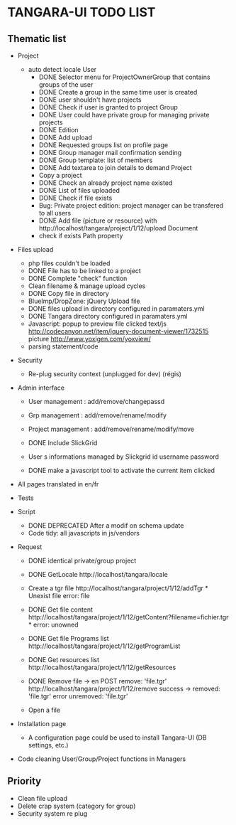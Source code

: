 TANGARA-UI TODO LIST
==========

Thematic list
-------------
- Project
  * auto detect locale 
    User
      * DONE Selector menu for ProjectOwnerGroup that contains groups of the user
      * DONE Create a group in the same time user is created
      * DONE user shouldn't have projects
      * DONE Check if user is granted to project
    Group
      * DONE User could have private group for managing private projects
      * DONE Edition
      * DONE Add upload
      * DONE Requested groups list on profile page
      * DONE Group manager mail confirmation sending
      * DONE Group template: list of members
      * DONE Add textarea to join details to demand
    Project
      * Copy a project
      * DONE Check an already project name existed
      * DONE List of files uploaded
      * DONE Check if file exists
      * Bug: Private project edition: project manager can be transfered to all users
      * DONE Add file (picture or resource) with 
            http://localhost/tangara/project/1/12/upload
    Document
      * check if exists Path property

- Files upload
    * php files couldn't be loaded
    * DONE File has to be linked to a project
    * DONE Complete "check" function
    * Clean filename & manage upload cycles
    * DONE Copy file in directory
    * BlueImp/DropZone: jQuery Upload file
    * DONE files upload in directory configured in paramaters.yml
    * DONE Tangara directory configured in paramaters.yml
    * Javascript: popup to preview file clicked
        text/js http://codecanyon.net/item/jquery-document-viewer/1732515
        picture http://www.yoxigen.com/yoxview/
    * parsing statement/code

- Security
    * Re-plug security context (unplugged for dev) (régis)

- Admin interface
    * User management : add/remove/changepassd
    * Grp management : add/remove/rename/modify
    * Project management : add/remove/rename/modify/move
    * DONE Include SlickGrid
    * User s informations managed by Slickgrid
        id
        username
        password

    * DONE make a javascript tool to activate the current item clicked

- All pages translated in en/fr 

- Tests

- Script 
    * DONE DEPRECATED After a modif on schema update
    * Code tidy: all javascripts in js/vendors

- Request
    * DONE identical private/group project
    * DONE GetLocale
        http://localhost/tangara/locale
    * Create a tgr file
        http://localhost/tangara/project/1/12/addTgr
            * Unexist file
                error: file

    * DONE Get file content
        http://localhost/tangara/project/1/12/getContent?filename=fichier.tgr
            * error: unowned
    * DONE Get file Programs list 
        http://localhost/tangara/project/1/12/getProgramList
    * DONE Get resources list
        http://localhost/tangara/project/1/12/getResources
    * DONE Remove file -> en POST remove: 'file.tgr'
        http://localhost/tangara/project/1/12/remove
        success -> removed: 'file.tgr'
        error unremoved: 'file.tgr'

    * Open a file

- Installation page 
    * A configuration page could be used to install Tangara-UI (DB settings, etc.)

- Code cleaning
    User/Group/Project functions in Managers

Priority
-------------

  * Clean file upload
  * Delete crap system (category for group)
  * Security system re plug

